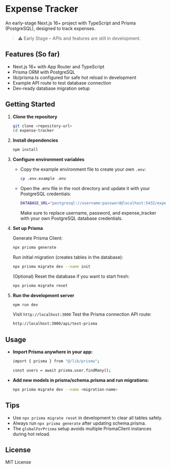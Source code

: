 # Expense Tracker

An early-stage Next.js 16+ project with TypeScript and Prisma (PostgreSQL), designed to track expenses.

> ⚠️ Early Stage – APIs and features are still in development.

## Features (So far)

- Next.js 16+ with App Router and TypeScript
- Prisma ORM with PostgreSQL
- lib/prisma.ts configured for safe hot reload in development
- Example API route to test database connection
- Dev-ready database migration setup

## Getting Started

1. **Clone the repository**

    ```bash
    git clone <repository-url>
    cd expense-tracker
    ```

2. **Install dependencies**

    ```bash
    npm install
    ```

3. **Configure environment variables**

    - Copy the example environment file to create your own `.env`:
        ```bash
        cp .env.example .env
        ```
    - Open the .env file in the root directory and update it with your PostgreSQL credentials:
        ```bash
        DATABASE_URL="postgresql://username:password@localhost:5432/expense_tracker"
        ```
        Make sure to replace username, password, and expense_tracker with your own PostgreSQL database credentials.

4. **Set up Prisma**

    Generate Prisma Client:
    ```bash
    npx prisma generate
    ```
    Run initial migration (creates tables in the database):
    ```bash
    npx prisma migrate dev --name init
    ```
    (Optional) Reset the database if you want to start fresh:
    ```bash
    npx prisma migrate reset
    ```

5. **Run the development server**

    ```bash
    npm run dev
    ```
    Visit `http://localhost:3000`
    Test the Prisma connection API route:
    ```bash
    http://localhost:3000/api/test-prisma
    ```

## Usage

- **Import Prisma anywhere in your app:**

    ```bash
    import { prisma } from "@/lib/prisma";
    
    const users = await prisma.user.findMany();
    ```

- **Add new models in prisma/schema.prisma and run migrations:**

    ```bash
    npx prisma migrate dev --name <migration-name>
    ```

## Tips

- Use `npx prisma migrate reset` in development to clear all tables safely.
- Always run `npx prisma generate` after updating schema.prisma.
- The `globalForPrisma` setup avoids multiple PrismaClient instances during hot reload.

## License

MIT License
